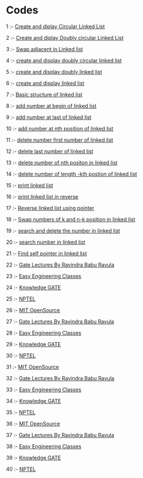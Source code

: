 # Codes

1 :- <a href="https://github.com/Kunalkshrivastava/Codes/blob/master/Linked%20List/cll.c">Create and diplay Circular Linked List</a>

2 :- <a href="https://github.com/Kunalkshrivastava/Codes/blob/master/Linked%20List/dcll.c">Create and diplay Doubly circular Linked List</a>

3 :- <a href="https://github.com/Kunalkshrivastava/Codes/blob/master/Linked%20List/llswapadjacent.c">Swap adjacent in Linked list</a>

4 :- <a href="https://github.com/Kunalkshrivastava/Codes/blob/master/Linked%20List/dcllreverse.c">create and display doubly circular linked list</a>

5 :- <a href="https://github.com/Kunalkshrivastava/Codes/blob/master/Linked%20List/dll.c">create and display doubly linked list</a>

6 :- <a href="https://github.com/Kunalkshrivastava/Codes/blob/master/Linked%20List/linkedlist.c">create and display linked list</a>

7 :- <a href="https://github.com/Kunalkshrivastava/Codes/blob/master/Linked%20List/ll1.c">Basic structure of linked list</a>

8 :- <a href="https://github.com/Kunalkshrivastava/Codes/blob/master/Linked%20List/lladdatbegin.c">add number at begin of linked list</a>

9 :- <a href="https://github.com/Kunalkshrivastava/Codes/blob/master/Linked%20List/lladdatlast.c">add number at last of linked list</a>

10 :- <a href="https://github.com/Kunalkshrivastava/Codes/blob/master/Linked%20List/lladdatn.c">add number at nth position of linked list</a>

11 :- <a href="https://github.com/Kunalkshrivastava/Codes/blob/master/Linked%20List/lldeletefirst.c">delete number first number of linked list</a>

12 :- <a href="https://github.com/Kunalkshrivastava/Codes/blob/master/Linked%20List/lldeletelast.c">delete last number of linked list</a>

13 :- <a href="https://github.com/Kunalkshrivastava/Codes/blob/master/Linked%20List/lldeleten.c">delete number of nth positon in linked list</a>

14 :- <a href="https://github.com/Kunalkshrivastava/Codes/blob/master/Linked%20List/llkfromlast.c">delete number of length -kth postion of linked list</a>

15 :- <a href="https://github.com/Kunalkshrivastava/Codes/blob/master/Linked%20List/llprint.c">print linked list</a>

16 :- <a href="https://github.com/Kunalkshrivastava/Codes/blob/master/Linked%20List/llreverse.c">print linked list in reverse</a>

17 :- <a href="https://github.com/Kunalkshrivastava/Codes/blob/master/Linked%20List/llreversewithpointer.c">Reverse linked list using pointer</a>

18 :- <a href="https://github.com/Kunalkshrivastava/Codes/blob/master/Linked%20List/llswapk.c">Swap numbers of k and n-k position in linked list</a>

19 :- <a href="https://github.com/Kunalkshrivastava/Codes/blob/master/Linked%20List/llsearchndel.c">search and delete the number in linked list</a>

20 :- <a href="https://github.com/Kunalkshrivastava/Codes/blob/master/Linked%20List/llsearchno.c">search number in linked list</a>

21 :- <a href="https://github.com/Kunalkshrivastava/Codes/blob/master/Linked%20List/llselfpointer.c">Find self pointer in linked list</a>

22 :- <a href="fgtfhygj">Gate Lectures By Ravindra Babu Ravula</a>

23 :- <a href="dsfdgfhg">Easy Engineering Classes</a>

24 :- <a href="https://www.youtube.com/channel/UCA6yfpYhy5sWMjRGOT-OAIQ">Knowledge GATE</a>

25 :- <a href="https://www.youtube.com/channel/UC640y4UvDAlya_WOj5U4pfA">NPTEL</a>

26 :- <a href="https://www.youtube.com/channel/UCEBb1b_L6zDS3xTUrIALZOw">MIT OpenSource</a>

27 :- <a href="https://www.youtube.com/channel/UCJjC1hn78yZqTf0vdTC6wAQ">Gate Lectures By Ravindra Babu Ravula</a>

28 :- <a href="https://www.youtube.com/results?search_query=easy+engineering+classes">Easy Engineering Classes</a>

29 :- <a href="https://www.youtube.com/channel/UCA6yfpYhy5sWMjRGOT-OAIQ">Knowledge GATE</a>

30 :- <a href="https://www.youtube.com/channel/UC640y4UvDAlya_WOj5U4pfA">NPTEL</a>

31 :- <a href="https://www.youtube.com/channel/UCEBb1b_L6zDS3xTUrIALZOw">MIT OpenSource</a>

32 :- <a href="https://www.youtube.com/channel/UCJjC1hn78yZqTf0vdTC6wAQ">Gate Lectures By Ravindra Babu Ravula</a>

33 :- <a href="https://www.youtube.com/results?search_query=easy+engineering+classes">Easy Engineering Classes</a>

34 :- <a href="https://www.youtube.com/channel/UCA6yfpYhy5sWMjRGOT-OAIQ">Knowledge GATE</a>

35 :- <a href="https://www.youtube.com/channel/UC640y4UvDAlya_WOj5U4pfA">NPTEL</a>

36 :- <a href="https://www.youtube.com/channel/UCEBb1b_L6zDS3xTUrIALZOw">MIT OpenSource</a>

37 :- <a href="https://www.youtube.com/channel/UCJjC1hn78yZqTf0vdTC6wAQ">Gate Lectures By Ravindra Babu Ravula</a>

38 :- <a href="https://www.youtube.com/results?search_query=easy+engineering+classes">Easy Engineering Classes</a>

39 :- <a href="https://www.youtube.com/channel/UCA6yfpYhy5sWMjRGOT-OAIQ">Knowledge GATE</a>

40 :- <a href="https://www.youtube.com/channel/UC640y4UvDAlya_WOj5U4pfA">NPTEL</a>
